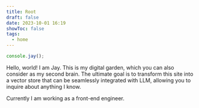 ```yaml
---
title: Root
draft: false
date: 2023-10-01 16:19
showToc: false
tags:
  - home
--- 
```

```js
console.jay();
```
Hello, world! I am Jay. This is my digital garden, which you can also consider as my second brain. The ultimate goal is to transform this site into a vector store that can be seamlessly integrated with LLM, allowing you to inquire about anything I know.

Currently I am working as a front-end engineer. 